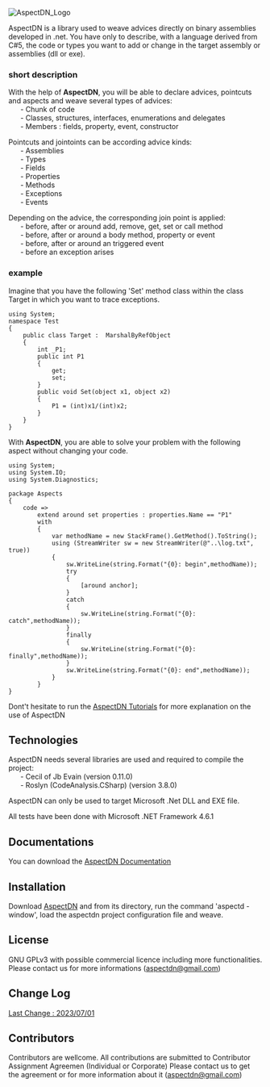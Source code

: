 ![AspectDN_Logo](https://user-images.githubusercontent.com/80349691/230712228-7e2adb9c-b7a3-4760-a2e7-75101a55ab86.png)

AspectDN is a library used to weave advices directly on binary assemblies developed in .net. 
You have only to describe, with a language derived from C#5, the code or types you want to add or change in the target assembly or assemblies (dll or exe).

### short description
With the help of **AspectDN**, you will be able to declare advices, pointcuts and aspects and weave several types of advices:
<br>&nbsp;&nbsp;&nbsp;&nbsp;&nbsp;&nbsp;- Chunk of code
<br>&nbsp;&nbsp;&nbsp;&nbsp;&nbsp;&nbsp;- Classes, structures, interfaces, enumerations and delegates
<br>&nbsp;&nbsp;&nbsp;&nbsp;&nbsp;&nbsp;- Members : fields, property, event, constructor


Pointcuts and jointoints can be according advice kinds:
<br>&nbsp;&nbsp;&nbsp;&nbsp;&nbsp;&nbsp;- Assemblies
<br>&nbsp;&nbsp;&nbsp;&nbsp;&nbsp;&nbsp;- Types
<br>&nbsp;&nbsp;&nbsp;&nbsp;&nbsp;&nbsp;- Fields
<br>&nbsp;&nbsp;&nbsp;&nbsp;&nbsp;&nbsp;- Properties
<br>&nbsp;&nbsp;&nbsp;&nbsp;&nbsp;&nbsp;- Methods
<br>&nbsp;&nbsp;&nbsp;&nbsp;&nbsp;&nbsp;- Exceptions
<br>&nbsp;&nbsp;&nbsp;&nbsp;&nbsp;&nbsp;- Events

Depending on the advice, the corresponding join point is applied:
<br>&nbsp;&nbsp;&nbsp;&nbsp;&nbsp;&nbsp;- before, after or around add, remove, get, set or call method
<br>&nbsp;&nbsp;&nbsp;&nbsp;&nbsp;&nbsp;- before, after or around a body method, property or event
<br>&nbsp;&nbsp;&nbsp;&nbsp;&nbsp;&nbsp;- before, after or around an triggered event
<br>&nbsp;&nbsp;&nbsp;&nbsp;&nbsp;&nbsp;- before an exception arises

### example

Imagine that you have the following 'Set' method class within the class Target in which you want to trace exceptions.
```
using System;
namespace Test
{
	public class Target :  MarshalByRefObject
	{
		int _P1;
		public int P1
		{
			get;
			set;
		}
		public void Set(object x1, object x2)
		{
			P1 = (int)x1/(int)x2;
		}
	}
}
```
With  **AspectDN**, you are able to solve your problem with the following aspect without changing your code.
```
using System;
using System.IO;
using System.Diagnostics;

package Aspects
{
	code => 
		extend around set properties : properties.Name == "P1" 
		with
		{
			var methodName = new StackFrame().GetMethod().ToString();
			using (StreamWriter sw = new StreamWriter(@"..\log.txt", true))
			{
				sw.WriteLine(string.Format("{0}: begin",methodName));
				try
				{
					[around anchor];
				}
				catch
				{
					sw.WriteLine(string.Format("{0}: catch",methodName));
				}
				finally
				{
					sw.WriteLine(string.Format("{0}: finally",methodName));
				}
				sw.WriteLine(string.Format("{0}: end",methodName));
			}
		}
}
```

Dont't hesitate to run the <a href="https://github.com/tfreyburger/aspectDN/wiki/Tutorials" title="AspectDN Tutorials">AspectDN Tutorials</a> for more explanation on the use of AspectDN 


## Technologies

AspectDN needs several libraries are used and required to compile the project:
<br>&nbsp;&nbsp;&nbsp;&nbsp;&nbsp;&nbsp;- Cecil of Jb Evain (version 0.11.0)
<br>&nbsp;&nbsp;&nbsp;&nbsp;&nbsp;&nbsp;- Roslyn (CodeAnalysis.CSharp) (version 3.8.0)

AspectDN can only be used to target Microsoft .Net DLL and EXE file.

All tests have been done with Microsoft .NET Framework 4.6.1

## Documentations
You can download the <a href="https://github.com/tfreyburger/AspectDN/files/11642224/AspectDN.Documentation.pdf" title="AspectDN Documentation">AspectDN Documentation</a>

## Installation
Download [AspectDN](https://github.com/tfreyburger/AspectDN/files/11925948/AspectDN.zip)
and from its directory, run the command 'aspectd -window', load the aspectdn project configuration file and weave.  

## License
GNU GPLv3 with possible commercial licence including more functionalities.
Please contact us for more informations (aspectdn@gmail.com)

## Change Log
<a href="https://github.com/tfreyburger/AspectDN/blob/0.9.0.0/ChangeLog.md">Last Change : 2023/07/01</a>

## Contributors
Contributors are wellcome.
All contributions are submitted to Contributor Assignment Agreemen (Individual or Corporate)
Please contact us to get the agreement or for more information about it (aspectdn@gmail.com)
